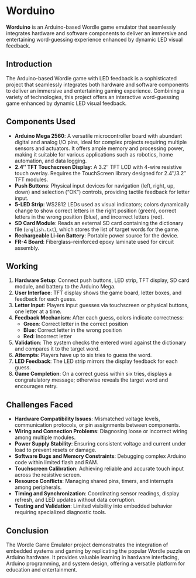# Worduino

**Worduino** is an Arduino-based Wordle game emulator that seamlessly integrates hardware and software components to deliver an immersive and entertaining word-guessing experience enhanced by dynamic LED visual feedback.

## Introduction

The Arduino-based Wordle game with LED feedback is a sophisticated project that seamlessly integrates both hardware and software components to deliver an immersive and entertaining gaming experience. Combining a variety of technologies, this project offers an interactive word-guessing game enhanced by dynamic LED visual feedback.

## Components Used

- **Arduino Mega 2560**: A versatile microcontroller board with abundant digital and analog I/O pins, ideal for complex projects requiring multiple sensors and actuators. It offers ample memory and processing power, making it suitable for various applications such as robotics, home automation, and data logging.
- **2.4″ TFT Touchscreen Display**: A 3.2″ TFT LCD with 4-wire resistive touch overlay. Requires the TouchScreen library designed for 2.4″/3.2″ TFT modules.
- **Push Buttons**: Physical input devices for navigation (left, right, up, down) and selection (“OK”) controls, providing tactile feedback for letter input.
- **5-LED Strip**: WS2812 LEDs used as visual indicators; colors dynamically change to show correct letters in the right position (green), correct letters in the wrong position (blue), and incorrect letters (red).
- **SD Card Module**: Reads an external SD card containing the dictionary file (`english.txt`), which stores the list of target words for the game.
- **Rechargeable Li-ion Battery**: Portable power source for the device.
- **FR-4 Board**: Fiberglass-reinforced epoxy laminate used for circuit assembly.

## Working

1. **Hardware Setup**: Connect push buttons, LED strip, TFT display, SD card module, and battery to the Arduino Mega.
2. **User Interface**: TFT display shows the game board, letter boxes, and feedback for each guess.
3. **Letter Input**: Players input guesses via touchscreen or physical buttons, one letter at a time.
4. **Feedback Mechanism**: After each guess, colors indicate correctness:
   - **Green**: Correct letter in the correct position  
   - **Blue**: Correct letter in the wrong position  
   - **Red**: Incorrect letter  
5. **Validation**: The system checks the entered word against the dictionary and compares it to the target word.
6. **Attempts**: Players have up to six tries to guess the word.
7. **LED Feedback**: The LED strip mirrors the display feedback for each guess.
8. **Game Completion**: On a correct guess within six tries, displays a congratulatory message; otherwise reveals the target word and encourages retry.

## Challenges Faced

- **Hardware Compatibility Issues**: Mismatched voltage levels, communication protocols, or pin assignments between components.
- **Wiring and Connection Problems**: Diagnosing loose or incorrect wiring among multiple modules.
- **Power Supply Stability**: Ensuring consistent voltage and current under load to prevent resets or damage.
- **Software Bugs and Memory Constraints**: Debugging complex Arduino code within limited flash and RAM.
- **Touchscreen Calibration**: Achieving reliable and accurate touch input across the resistive screen.
- **Resource Conflicts**: Managing shared pins, timers, and interrupts among peripherals.
- **Timing and Synchronization**: Coordinating sensor readings, display refresh, and LED updates without data corruption.
- **Testing and Validation**: Limited visibility into embedded behavior requiring specialized diagnostic tools.

## Conclusion

The Wordle Game Emulator project demonstrates the integration of embedded systems and gaming by replicating the popular Wordle puzzle on Arduino hardware. It provides valuable learning in hardware interfacing, Arduino programming, and system design, offering a versatile platform for education and entertainment.
